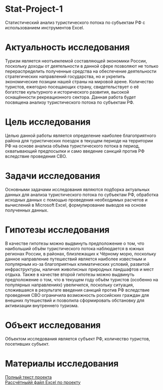 # Stat-Project-1
Статистический анализ туристического потока по субъектам РФ с использованием инструментов Excel.
# Актуальность исследования
Туризм является неотъемлемой составляющей экономики России, поскольку доходы от деятельности в данной сфере позволяют не только перераспределить полученные средства на обеспечение деятельности стратегических направлений государства, но и укрепить экономические позиции нашей страны на мировой арене. Количество туристов, ежегодно посещающих страну, свидетельствует о её богатстве культурного и исторического развития, высокой оснащённости рекреационного сектора. Данная  работа будет посвящена анализу туристического потока по субъектам РФ.
# Цель исследования
Целью данной работы является определение наиболее благоприятного района для туристических поездок в текущем периоде на территории РФ на основе анализа объёма туристического потока в период, охватывающий предпосылки и само введение санкций против РФ вследствие проведения СВО.
# Задачи исследования
Основными задачами исследования являются подборка актуальных данных для анализа туристического потока по субъектам РФ, обработка исходных данных с помощью проведения необходимых расчетов и вычислений в Microsoft Excel, формулирование выводов на основе полученных данных. 
# Гипотезы исследования
В качестве гипотезы можно выдвинуть предположение о том, что наибольший объём туристического потока наблюдается в южных регионах России, в районах, близлежащих к Чёрному морю, поскольку данное направление путешествий является наиболее известным и популярным из-за благоприятных климатических условий, развитой инфраструктуры, наличия живописных природных ландшафтов и мест отдыха. Также в качестве второй гипотезы можно выдвинуть предположение о том, что в текущем году объём туристов (особенно на популярных направлениях) увеличился, поскольку ситуация, сложившаяся в результате введения санкций против РФ вследствие проведения СВО ограничила возможность российских граждан для внешних путешествий и позволила сформировать обстановку для активизации внутреннего туризма.
# Объект исследования
Объектом исследования является субъект РФ, количество туристов, посетивших субъект.
# Материалы исследования
[Полный текст проекта](https://github.com/ElizavetaTarTar/Stat-Project-1/blob/main/1Модульное%20дз_Тараканова%20Елизавета%20БЭК229%20отчёт1.pdf)  
[Рассчётныйй файл Excel по проекту]()

